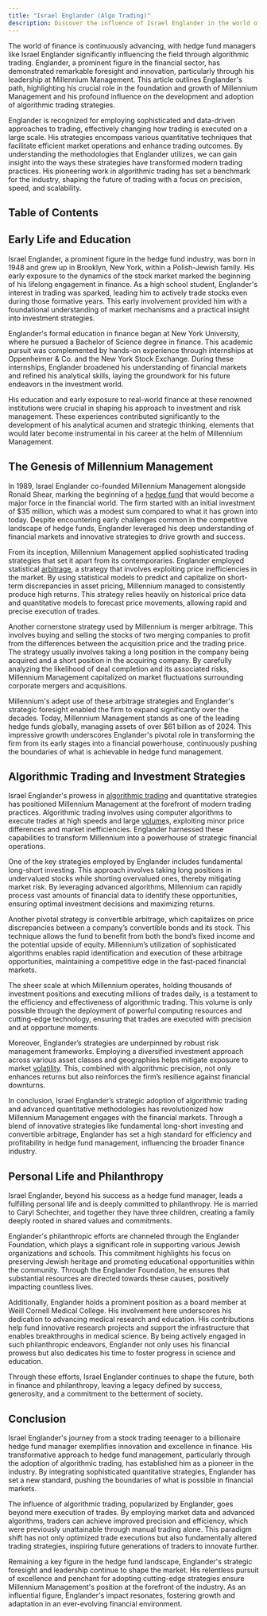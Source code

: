 ```yaml
---
title: "Israel Englander (Algo Trading)"
description: Discover the influence of Israel Englander in the world of finance through algorithmic trading. As a leader in Millennium Management, Englander has pioneered data-driven trading strategies, reshaping modern practices with precision and innovation. Explore his journey from early education to his role in transforming Millennium into a global powerhouse, and understand how his methods have set industry benchmarks.
---
```






The world of finance is continuously advancing, with hedge fund managers like Israel Englander significantly influencing the field through algorithmic trading. Englander, a prominent figure in the financial sector, has demonstrated remarkable foresight and innovation, particularly through his leadership at Millennium Management. This article outlines Englander's path, highlighting his crucial role in the foundation and growth of Millennium Management and his profound influence on the development and adoption of algorithmic trading strategies.

Englander is recognized for employing sophisticated and data-driven approaches to trading, effectively changing how trading is executed on a large scale. His strategies encompass various quantitative techniques that facilitate efficient market operations and enhance trading outcomes. By understanding the methodologies that Englander utilizes, we can gain insight into the ways these strategies have transformed modern trading practices. His pioneering work in algorithmic trading has set a benchmark for the industry, shaping the future of trading with a focus on precision, speed, and scalability.


## Table of Contents

## Early Life and Education

Israel Englander, a prominent figure in the hedge fund industry, was born in 1948 and grew up in Brooklyn, New York, within a Polish-Jewish family. His early exposure to the dynamics of the stock market marked the beginning of his lifelong engagement in finance. As a high school student, Englander's interest in trading was sparked, leading him to actively trade stocks even during those formative years. This early involvement provided him with a foundational understanding of market mechanisms and a practical insight into investment strategies.

Englander's formal education in finance began at New York University, where he pursued a Bachelor of Science degree in finance. This academic pursuit was complemented by hands-on experience through internships at Oppenheimer & Co. and the New York Stock Exchange. During these internships, Englander broadened his understanding of financial markets and refined his analytical skills, laying the groundwork for his future endeavors in the investment world.

His education and early exposure to real-world finance at these renowned institutions were crucial in shaping his approach to investment and risk management. These experiences contributed significantly to the development of his analytical acumen and strategic thinking, elements that would later become instrumental in his career at the helm of Millennium Management.


## The Genesis of Millennium Management

In 1989, Israel Englander co-founded Millennium Management alongside Ronald Shear, marking the beginning of a [hedge fund](/wiki/hedge-fund-trading-strategies) that would become a major force in the financial world. The firm started with an initial investment of $35 million, which was a modest sum compared to what it has grown into today. Despite encountering early challenges common in the competitive landscape of hedge funds, Englander leveraged his deep understanding of financial markets and innovative strategies to drive growth and success.

From its inception, Millennium Management applied sophisticated trading strategies that set it apart from its contemporaries. Englander employed statistical [arbitrage](/wiki/arbitrage), a strategy that involves exploiting price inefficiencies in the market. By using statistical models to predict and capitalize on short-term discrepancies in asset pricing, Millennium managed to consistently produce high returns. This strategy relies heavily on historical price data and quantitative models to forecast price movements, allowing rapid and precise execution of trades.

Another cornerstone strategy used by Millennium is merger arbitrage. This involves buying and selling the stocks of two merging companies to profit from the differences between the acquisition price and the trading price. The strategy usually involves taking a long position in the company being acquired and a short position in the acquiring company. By carefully analyzing the likelihood of deal completion and its associated risks, Millennium Management capitalized on market fluctuations surrounding corporate mergers and acquisitions.

Millennium's adept use of these arbitrage strategies and Englander's strategic foresight enabled the firm to expand significantly over the decades. Today, Millennium Management stands as one of the leading hedge funds globally, managing assets of over $61 billion as of 2024. This impressive growth underscores Englander's pivotal role in transforming the firm from its early stages into a financial powerhouse, continuously pushing the boundaries of what is achievable in hedge fund management.


## Algorithmic Trading and Investment Strategies

Israel Englander's prowess in [algorithmic trading](/wiki/algorithmic-trading) and quantitative strategies has positioned Millennium Management at the forefront of modern trading practices. Algorithmic trading involves using computer algorithms to execute trades at high speeds and large [volume](/wiki/volume-trading-strategy)s, exploiting minor price differences and market inefficiencies. Englander harnessed these capabilities to transform Millennium into a powerhouse of strategic financial operations.

One of the key strategies employed by Englander includes fundamental long-short investing. This approach involves taking long positions in undervalued stocks while shorting overvalued ones, thereby mitigating market risk. By leveraging advanced algorithms, Millennium can rapidly process vast amounts of financial data to identify these opportunities, ensuring optimal investment decisions and maximizing returns.

Another pivotal strategy is convertible arbitrage, which capitalizes on price discrepancies between a company’s convertible bonds and its stock. This technique allows the fund to benefit from both the bond’s fixed income and the potential upside of equity. Millennium’s utilization of sophisticated algorithms enables rapid identification and execution of these arbitrage opportunities, maintaining a competitive edge in the fast-paced financial markets.

The sheer scale at which Millennium operates, holding thousands of investment positions and executing millions of trades daily, is a testament to the efficiency and effectiveness of algorithmic trading. This volume is only possible through the deployment of powerful computing resources and cutting-edge technology, ensuring that trades are executed with precision and at opportune moments.

Moreover, Englander’s strategies are underpinned by robust risk management frameworks. Employing a diversified investment approach across various asset classes and geographies helps mitigate exposure to market [volatility](/wiki/volatility-trading-strategies). This, combined with algorithmic precision, not only enhances returns but also reinforces the firm’s resilience against financial downturns.

In conclusion, Israel Englander’s strategic adoption of algorithmic trading and advanced quantitative methodologies has revolutionized how Millennium Management engages with the financial markets. Through a blend of innovative strategies like fundamental long-short investing and convertible arbitrage, Englander has set a high standard for efficiency and profitability in hedge fund management, influencing the broader finance industry.


## Personal Life and Philanthropy

Israel Englander, beyond his success as a hedge fund manager, leads a fulfilling personal life and is deeply committed to philanthropy. He is married to Caryl Schechter, and together they have three children, creating a family deeply rooted in shared values and commitments.

Englander's philanthropic efforts are channeled through the Englander Foundation, which plays a significant role in supporting various Jewish organizations and schools. This commitment highlights his focus on preserving Jewish heritage and promoting educational opportunities within the community. Through the Englander Foundation, he ensures that substantial resources are directed towards these causes, positively impacting countless lives.

Additionally, Englander holds a prominent position as a board member at Weill Cornell Medical College. His involvement here underscores his dedication to advancing medical research and education. His contributions help fund innovative research projects and support the infrastructure that enables breakthroughs in medical science. By being actively engaged in such philanthropic endeavors, Englander not only uses his financial prowess but also dedicates his time to foster progress in science and education.

Through these efforts, Israel Englander continues to shape the future, both in finance and philanthropy, leaving a legacy defined by success, generosity, and a commitment to the betterment of society.


## Conclusion

Israel Englander's journey from a stock trading teenager to a billionaire hedge fund manager exemplifies innovation and excellence in finance. His transformative approach to hedge fund management, particularly through the adoption of algorithmic trading, has established him as a pioneer in the industry. By integrating sophisticated quantitative strategies, Englander has set a new standard, pushing the boundaries of what is possible in financial markets.

The influence of algorithmic trading, popularized by Englander, goes beyond mere execution of trades. By employing market data and advanced algorithms, traders can achieve improved precision and efficiency, which were previously unattainable through manual trading alone. This paradigm shift has not only optimized trade executions but also fundamentally altered trading strategies, inspiring future generations of traders to innovate further.

Remaining a key figure in the hedge fund landscape, Englander's strategic foresight and leadership continue to shape the market. His relentless pursuit of excellence and penchant for adopting cutting-edge strategies ensure Millennium Management's position at the forefront of the industry. As an influential figure, Englander's impact resonates, fostering growth and adaptation in an ever-evolving financial environment.


